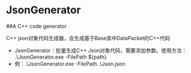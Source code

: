 # JsonGenerator
##A C++ code generator

C++ json对象代码生成器，会生成基于Base库中DataPacket的C++代码
- JsonGenerator：批量生成C++ Json对象代码，需要添加参数。使用方法： .\JsonGenerator.exe -FilePath ${path}
- 例：.\JsonGenerator.exe -FilePath .\Json.json
